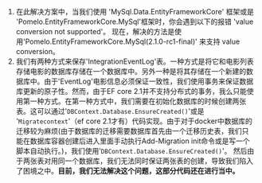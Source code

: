 1. 在此解决方案中，当我们使用 'MySql.Data.EntityFrameworkCore' 框架或是 'Pomelo.EntityFrameworkCore.MySql'框架时，你会遇到以下的报错 'value conversion not supported'。 现在，解决的方法是使用'Pomelo.EntityFrameworkCore.MySql(2.1.0-rc1-final)' 来支持 value conversion。  
2. 我们有两种方式来保存'IntegrationEventLog'表。一种方式是将它和电影列表存储电影的数据库存储在一个数据库中。另外一种是将其存储在一个新建的数据库中。由于'EventLog'电影信息必须保证一致性，我们使用事务来保证数据库更新的原子性。然而，由于EF core 2.1并不支持分布式的事务，我么只能使用第一种方式。在第一种方式中，我们需要在初始化数据库的时候创建两张表。这可以通过'`DBContext.Database.EnsureCreated()`'或是 '`Migratecontext`'（ef core 2.1才有）代码实现。由于对于docker中数据库的迁移较为麻烦(由于数据库的迁移需要数据库首先由一个迁移历史表，我们只能在数据库容器创建后进入里面手动执行Add-Migration init命令或是写一个脚本自动执行。)，我们使用'`DBContext.Database.EnsureCreated()`'。 然后由于两张表对用同一个数据库，我们无法同时保证两张表的创建，导致我们陷入了困境之中。**目前，我们无法解决这个问题，这部分代码还在进行当中。**
